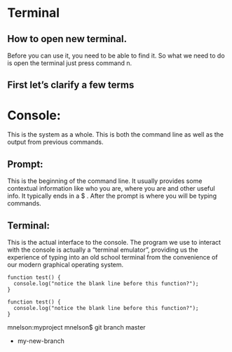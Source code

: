 # Terminal
## How to open new terminal.
Before you can use it, you need to be able to find it. So what we need to do is open the terminal just press command n.
## First let’s clarify a few terms
# Console: 
This is the system as a whole. This is both the command line as well as the output from previous commands.
## Prompt:
This is the beginning of the command line. It usually provides some contextual information like who you are, where you are and other useful info. It typically ends in a $ . After the prompt is where you will be typing commands.
## Terminal:
This is the actual interface to the console. The program we use to interact with the console is actually a “terminal emulator”, providing us the experience of typing into an old school terminal from the convenience of our modern graphical operating system.


```
function test() {
  console.log("notice the blank line before this function?");
}
```





```
function test() {
  console.log("notice the blank line before this function?");
}
```



mnelson:myproject mnelson$ git branch
  master
* my-new-branch


